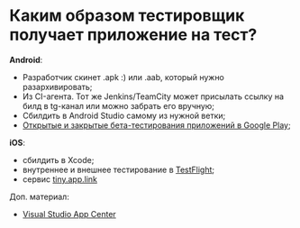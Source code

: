 # Каким образом тестировщик получает приложение на тест?

**Android**:

* Разработчик скинет .apk :) или .aab, который нужно разархивировать;
* Из CI-агента. Тот же Jenkins/TeamCity может присылать ссылку на билд в tg-канал или можно забрать его вручную;
* Сбилдить в Android Studio самому из нужной ветки;
* [Открытые и закрытые бета-тестирования приложений в Google Play](https://support.google.com/googleplay/android-developer/answer/9845334?hl=ru);

**iOS**:

* сбилдить в Xcode;
* внутреннее и внешнее тестирование в [TestFlight](https://testflight.apple.com);
* сервис [tiny.app.link](https://getappbox.com)

Доп. материал:

* [Visual Studio App Center](https://appcenter.ms)
